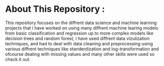 # About This Repository :

This repository focuses on the diffrent data science and machine learning projects that i have worked on using many diffrent machine learing models from basic classification and regression up to more complex models like decision trees and random forest, i have used diffrent data vizulization techniques, and had to deal with data cleaning and preprocessing using various diffrent techniques like standerdization and log-transformation and ofcourse dealing with missing values and many other skills were used so check it out.
